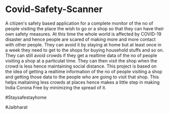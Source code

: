 # Covid-Safety-Scanner
A citizen's safety based application for a complete monitor of the no of people visiting the place the wish to go or a shop so that they can have their own safety measures. At this time the whole world is affected by COVID-19 disaster and hence people are scared of making more and more contact with other people. They can avoid it by staying at home but at least once in a week they need to get to the shops for buying household stuffs and so on. They can still avoid crowds if they get a realtime data of the no of people visiting a shop at a particulat time. They can then visit the shop when the crowd is less hence maintaining social distance. This project is based on the idea of getting a realtime information of the no of people visiting a shop and getting those data to the people who are going to visit that shop. This helps maitaining less crowds at places hence makes a little step in making India Corona Free by minimizing the spread of it.


#Staysafestayhome

#Jaibharat
